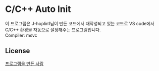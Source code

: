 # C/C++ Auto Init

이 프로그램은 J-hoplin1님이 만든 코드에서 재작성되고 있는 코드로 VS code에서 C/C++ 환경을 자동으로 설정해주는 프로그램입니다.  
Compiler: msvc  

## License

[프로그램을 만든 사람](https://github.com/J-hoplin1/VSCode_C_CPP_Env_Initiator/blob/main/LICENSE)